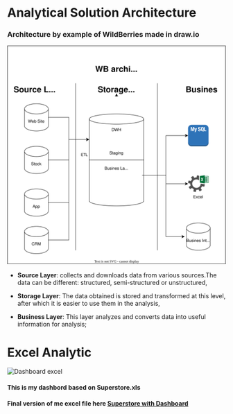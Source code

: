 # Analytical Solution Architecture

### Architecture by example of WildBerries made in draw.io
![architecture of WB](https://raw.githubusercontent.com/Myalkool/DE-101/cb6111ef26384a42a6101106398b3367835f3faf/Module%201/WB%20architecture.svg)

- **Source Layer**: collects and downloads data from various sources.The data can be different: structured, semi-structured or unstructured,

- **Storage Layer**: The data obtained is stored and transformed at this level, after which it is easier to use them in the analysis,

- **Business Layer**: This layer analyzes and converts data into useful information for analysis;

# Excel Analytic
![Dashboard excel]()
#### This is my dashbord based on Superstore.xls
#### Final version of me excel file here [Superstore with Dashboard](https://github.com/Myalkool/DE-101/blob/main/Module%201/Superstore%20with%20Dashboard.xlsx) 
